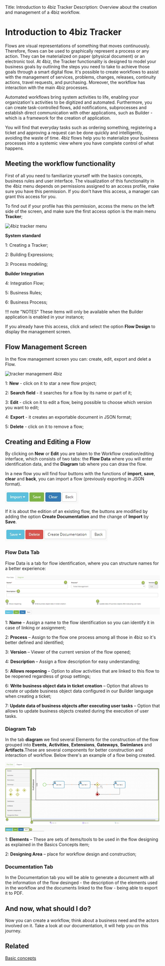 Title: Introduction to 4biz Tracker
Description: Overview about the creation and management of a 4biz workflow.

# Introduction to 4biz Tracker

Flows are visual representations of something that moves continuously. Therefore, flows can be used to graphically represent a process or any action. They can be materialized on paper (physical document) or an electronic tool. At 4biz, the Tracker functionality is designed to model your business goals by outlining the steps you need to take to achieve those goals through a smart digital flow. It's possible to create workflows to assist with the management of services, problems, changes, releases, continuity actions, travel requests, and purchasing. Moreover, the workflow has interaction with the main 4biz processes.

Automated workflows bring system activities to life, enabling your organization's activities to be digitized and automated. Furthermore, you can create task-controlled flows, add notifications, subprocesses and establish direct communication with other applications, such as Builder - which is a framework for the creation of application.

You will find that everyday tasks such as ordering something, registering a ticket and approving a request can be done quickly and intelligently, avoiding the waste of time. 4biz flows help you to materialize your business processes into a systemic view where you have complete control of what happens.


## Meeting the workflow functionality

First of all you need to familiarize yourself with the basics concepts, business rules and user interface. The visualization of this functionality in the 4biz menu depends on permissions assigned to an access profile, make sure you have this permission. If you don't have this access, a manager can grant this access for you.

To find out if your profile has this permission, access the menu on the left side of the screen, and make sure the first access option is the main menu **Tracker**;


![4biz tracker menu][1]

**System standard**

1: Creating a Tracker;

2: Building Expressions;

3: Process modeling;

**Builder Integration**

4: Integration Flow;

5: Business Rules;

6: Business Process;

!!! note "NOTES"
   These items will only be available when the Builder application is enabled in your instance;

If you already have this access, click and select the option **Flow Design** to display the management screen.

## Flow Management Screen

In the flow management screen you can: create, edit, export and delet a Flow.

![tracker management 4biz][2]

1: **New** - click on it to star a new flow project;

2: **Search field** - it searches for a flow by its name or part of it;

3: **Edit** - click on it to edit a flow, being possible to choose which version you want to edit;

4: **Export** - it creates an exportable document in JSON format;

5: **Delete** - click on it to remove a flow;

## Creating and Editing a Flow

By clicking on **New** or **Edit** you are taken to the Workflow creation/editing interface, which consists of two tabs: the **Flow Data** where you will enter identification data, and the **Diagram** tab where you can draw the flow.

In a new flow you will find four buttons with the functions of **import**, **save**, **clear** and **back**, you can import a flow (previously exporting in JSON format).

![fist button 4biz][3]

If it is about  the edition of an existing flow, the buttons are modified by adding the option **Create Documentation** and the change of **Import** by **Save**.

![second button 4biz][4]

### Flow Data Tab  

Flow Data is a tab for flow identification, where you can structure names for a better experience:

![flow data 4biz][5]

1: **Name** – Assign a name to the flow identification so you can identify it in case of linking or assignment;

2: **Process** – Assign to the flow one process among all those in 4biz so it's better defined and identified;

3: **Version** – Viewer of the current version of the flow opened;

4: **Description** – Assign a flow description for easy understanding;

5: **Allows reopening** – Option to allow activities that are linked to this flow to be reopened regardless of group settings;

6: **Write business object data in ticket creation** – Option that allows to create or update business object data configured in our Builder language when creating a ticket;

7: **Update data of business objects after executing user tasks** – Option that allows to update business objects created during the execution of user tasks.

### Diagram Tab  

In the tab **diagram** we find several Elements for the construction of the flow grouped into **Events**, **Activities**, **Extensions**, **Gateways**, **Swimlanes** and **Artifacts**.These are several components for better construction and interaction of workflow. Below there's an example of a flow being created.

![diagram 4biz][6]

1: **Elements** – These are sets of items/tools to be used in the flow designing as explained in the Basics Concepts item;

2: **Designing Area** – place for workflow design and construction;

### Documentation Tab

In the Documentation tab you will be able to generate a document with all the information of the flow desinged - the description of the elements used in the workflow and the documents linked to the flow - being able to export it to PDF.  

## And now, what should I do?

Now you can create a workflow, think about a business need and the actors involved on it. Take a look at our documentation, it will help you on this journey.

## Related
[Basic concepts](https://docs.run2biz.com/en-us/4biz-helium/tracker/basic-concepts.html)

[1]:images/tracker-menu-citsmart.png
[2]:images/tracker-management-citsmart.png
[3]:images/fist-button-citsmart.jpg
[4]:images/second-button-citsmart.jpg
[5]:images/flow-data-citsmart.png
[6]:images/diagram-citsmart.png
